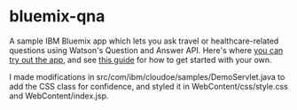 bluemix-qna
===========

A sample IBM Bluemix app which lets you ask travel or healthcare-related questions using Watson's Question and Answer API.  Here's where [you can try out the app](http://gregstoll-qna.mybluemix.net/demo), and see [this guide](http://www.ibm.com/smarterplanet/us/en/ibmwatson/developercloud/doc/qaapi/#sampleApp) for how to get started with your own.

I made modifications in src/com/ibm/cloudoe/samples/DemoServlet.java to add the CSS class for confidence, and styled it in WebContent/css/style.css and WebContent/index.jsp.
